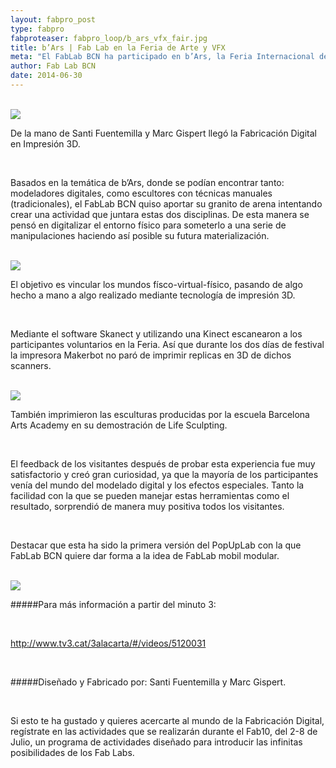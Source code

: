 ```yaml
---
layout: fabpro_post
type: fabpro
fabproteaser: fabpro_loop/b_ars_vfx_fair.jpg
title: b’Ars | Fab Lab en la Feria de Arte y VFX
meta: "El FabLab BCN ha participado en b’Ars, la Feria Internacional dedicada a los efectos especiales y visuales que se celebró del 5 al 8 de Junio y tuvo lugar en el Centro de Arte Santa Mónica."
author: Fab Lab BCN
date: 2014-06-30
---
```


<br>

<img src="http://old.fablabbcn.org/wp-content/uploads/2014/06/bars_07.png" />

<br>

De la mano de Santi Fuentemilla y Marc Gispert llegó la Fabricación Digital en Impresión 3D.

<br>

Basados en la temática de  b’Ars, donde se podían encontrar tanto: modeladores digitales, como escultores con técnicas manuales (tradicionales), el FabLab BCN quiso aportar su granito de arena intentando crear una actividad que juntara estas dos disciplinas. De esta manera se pensó en digitalizar el entorno físico para someterlo a una serie de manipulaciones haciendo así posible su futura materialización.

<br>

<img src="http://old.fablabbcn.org/wp-content/uploads/2014/06/bars_06.png" />

<br>

El objetivo es vincular los mundos físco-virtual-físico, pasando de algo hecho a mano a algo realizado mediante tecnología de impresión 3D.

<br>

Mediante el software Skanect y utilizando una Kinect escanearon a los participantes voluntarios en la Feria. Así que durante los dos días de festival la impresora Makerbot no paró de imprimir replicas en 3D de dichos scanners.

<br>

<img src="http://old.fablabbcn.org/wp-content/uploads/2014/06/bars_091.png" />

<br>

También imprimieron las esculturas producidas por la escuela Barcelona Arts Academy en su demostración de Life Sculpting.

<br>

El feedback de los visitantes después de probar esta experiencia fue muy satisfactorio y creó gran curiosidad, ya que la mayoría de los participantes venía del mundo del modelado digital y los efectos especiales. Tanto la facilidad con la que se pueden manejar estas herramientas como el resultado, sorprendió de manera muy positiva todos los visitantes.

<br>

Destacar que esta ha sido la primera versión del PopUpLab con la que FabLab BCN quiere dar forma a la idea de FabLab mobil modular.

<br>

<img src="http://old.fablabbcn.org/wp-content/uploads/2014/06/bars_03.png" />

<br>

#####Para más información a partir del minuto 3:

<br>

http://www.tv3.cat/3alacarta/#/videos/5120031

<br>

#####Diseñado y Fabricado por: Santi Fuentemilla y Marc Gispert.

<br>

Si esto te ha gustado y quieres acercarte al mundo de la Fabricación Digital, regístrate en las actividades que se realizarán durante el Fab10, del  2-8 de Julio, un programa de actividades diseñado para introducir las infinitas posibilidades de los Fab Labs.

<br>
